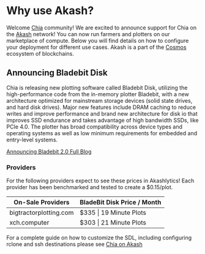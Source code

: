 # Why use Akash?

Welcome [Chia](https://www.chia.net/) community! We are excited to announce support for Chia on the [Akash](https://akash.network) network!  You can now run farmers and plotters on our marketplace of compute.  Below you will find details on how to configure your deployment for different use cases.  Akash is a part of the [Cosmos](https://cosmos.network/) ecosystem of blockchains.

## Announcing Bladebit Disk

Chia is releasing new plotting software called Bladebit Disk, utilizing the high-performance code from the in-memory plotter Bladebit, with a new architecture optimized for mainstream storage devices (solid state drives, and hard disk drives). Major new features include DRAM caching to reduce writes and improve performance and brand new architecture for disk io that improves SSD endurance and takes advantage of high bandwidth SSDs, like PCIe 4.0. The plotter has broad compatibility across device types and operating systems as well as low minimum requirements for embedded and entry-level systems.

[Announcing Bladebit 2.0 Full Blog](https://www.chia.net/2022/08/08/announcing-bladebit-2.en.html)

### Providers

For the following providers expect to see these prices in Akashlytics! Each provider has been benchmarked and tested to create a $0.15/plot. &#x20;

| On-Sale Providers      | BladeBit Disk Price / Month |
| ---------------------- | ------------------------ |
| bigtractorplotting.com | $335 \| 19 Minute Plots   |
| xch.computer           | $303 \| 21 Minute Plots  |

For a complete guide on how to customize the SDL, including configuring rclone and ssh destinations please see [Chia on Akash](https://docs.akash.network/integrations/chia-on-akash/)
